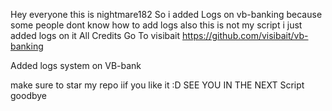 Hey everyone this is nightmare182 So i added Logs on vb-banking because some people dont know how to add logs also this is not my script i just added logs on it All Credits Go To visibait https://github.com/visibait/vb-banking

Added logs system on VB-bank

make sure to star my repo iif you like it :D
SEE YOU IN THE NEXT Script goodbye